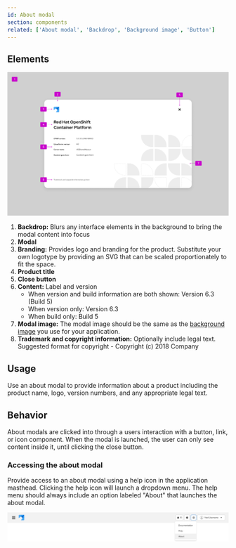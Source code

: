 ```yaml
---
id: About modal
section: components
related: ['About modal', 'Backdrop', 'Background image', 'Button']
---
```


## Elements

<img src="./img/about-modal.png" alt="About modal" />

1. **Backdrop:** Blurs any interface elements in the background to bring the modal content into focus
2. **Modal**
3. **Branding:** Provides logo and branding for the product. Substitute your own logotype by providing an SVG that can be scaled proportionately to fit the space.
4. **Product title**
5. **Close button**
6. **Content:** Label and version
    * When version and build information are both shown: Version 6.3 (Build 5)
    * When version only: Version 6.3
    * When build only: Build 5
7. **Modal image:** The modal image should be the same as the [background image](/components/background-image) you use for your application.
8. **Trademark and copyright information:** Optionally include legal text. Suggested format for copyright -  Copyright (c) 2018 Company

## Usage
Use an about modal to provide information about a product including the product name, logo, version numbers, and any appropriate legal text.

## Behavior
About modals are clicked into through a users interaction with a button, link, or icon component. When the modal is launched, the user can only see content inside it, until clicking the close button. 

### Accessing the about modal

Provide access to an about modal using a help icon in the application masthead. Clicking the help icon will launch a dropdown menu. The help menu should always include an option labeled "About" that launches the about modal.

<img src="./img/about-dropdown.png" alt="About modal dropdown" />
